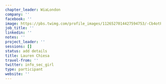 ```yaml
---
chapter_leader: WiaLondon
company: ''
facebook: ''
image: https://pbs.twimg.com/profile_images/1126527014427594753/-Cb4otPe_400x400.jpg
job_title: ''
linkedin: ''
notes: ''
project_leader: ''
sessions: []
status: add details
title: Lauren Chiesa
travel-from: ''
twitter: info_sec_girl
type: participant
website: ''
---
```


<!-- put more details about participant here -->